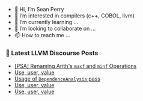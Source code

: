 - 👋 Hi, I’m Sean Perry
- 👀 I’m interested in compilers (c++, COBOL, llvm)
- 🌱 I’m currently learning ...
- 💞️ I’m looking to collaborate on ...
- 📫 How to reach me ...

<!---
s66perry/s66perry is a ✨ special ✨ repository because its `README.md` (this file) appears on your GitHub profile.
You can click the Preview link to take a look at your changes.
--->
### 📕 Latest LLVM Discourse Posts

<!-- DISCOURSE-LLVM:START -->
- [[PSA] Renaming Arith&#39;s `maxf` and `minf` Operations](https://discourse.llvm.org/t/psa-renaming-ariths-maxf-and-minf-operations/73353#post_1)
- [Use, user, value](https://discourse.llvm.org/t/use-user-value/73298#post_7)
- [Usage of `DependenceAnalysis` pass](https://discourse.llvm.org/t/usage-of-dependenceanalysis-pass/73306#post_2)
- [Use, user, value](https://discourse.llvm.org/t/use-user-value/73298#post_6)
- [Use, user, value](https://discourse.llvm.org/t/use-user-value/73298#post_5)
<!-- DISCOURSE-LLVM:END -->
